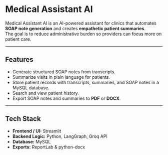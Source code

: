 # Medical Assistant AI

Medical Assistant AI is an AI-powered assistant for clinics that automates **SOAP note generation** and creates **empathetic patient summaries**.  
The goal is to reduce administrative burden so providers can focus more on patient care.

---

## Features
- Generate structured SOAP notes from transcripts.  
- Summarize visits in plain language for patients.  
- Store patient records with transcripts, summaries, and SOAP notes in a MySQL database.  
- Search and view patient history.  
- Export SOAP notes and summaries to **PDF** or **DOCX**.  

---

## Tech Stack
- **Frontend / UI:** Streamlit  
- **Backend Logic:** Python, LangGraph, Groq API  
- **Database:** MySQL  
- **Exports:** ReportLab & python-docx  
